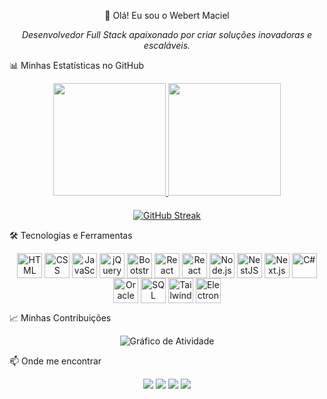 <div align="center">

👋 Olá! Eu sou o Webert Maciel

<p>
<em>Desenvolvedor Full Stack apaixonado por criar soluções inovadoras e escaláveis.</em>
</p>

</div>

📊 Minhas Estatísticas no GitHub

<div align="center">

<!-- CARD DE ESTATÍSTICAS GERAIS -->

<a href="https://github.com/webertmaciel">
<img height="180em" src="https://github-readme-stats.vercel.app/api?username=webertmaciel&show_icons=true&theme=algolia&include_all_commits=true&count_private=true"/>
</a>

<!-- CARD DE LINGUAGENS -->

<a href="https://github.com/webertmaciel">
<img height="180em" src="https://github-readme-stats.vercel.app/api/top-langs/?username=webertmaciel&layout=compact&theme=algolia"/>
</a>

</div>

<!-- INCREMENTO 1: GitHub Streak (Sequência de Contribuições) -->

<div align="center" style="margin-top: 20px;">
<a href="https://git.io/streak-stats">
<img src="https://streak-stats.demolab.com?user=webertmaciel&theme=algolia&hide_border=true&locale=pt_BR" alt="GitHub Streak" />
</a>
</div>

🛠️ Tecnologias e Ferramentas

<div align="center">
<img align="center" alt="HTML" height="40" width="40" src="https://cdn.jsdelivr.net/gh/devicons/devicon/icons/html5/html5-original.svg">
<img align="center" alt="CSS" height="40" width="40" src="https://cdn.jsdelivr.net/gh/devicons/devicon/icons/css3/css3-original.svg">
<img align="center" alt="JavaScript" height="40" width="40" src="https://cdn.jsdelivr.net/gh/devicons/devicon/icons/javascript/javascript-original.svg">
<img align="center" alt="jQuery" height="40" width="40" src="https://cdn.jsdelivr.net/gh/devicons/devicon/icons/jquery/jquery-original.svg">
<img align="center" alt="Bootstrap" height="40" width="40" src="https://cdn.jsdelivr.net/gh/devicons/devicon/icons/bootstrap/bootstrap-original.svg">
<img align="center" alt="React" height="40" width="40" src="https://cdn.jsdelivr.net/gh/devicons/devicon/icons/react/react-original.svg">
<img align="center" alt="React Native" height="40" width="40" src="https://cdn.jsdelivr.net/gh/devicons/devicon/icons/react/react-original.svg">
<img align="center" alt="Node.js" height="40" width="40" src="https://cdn.jsdelivr.net/gh/devicons/devicon/icons/nodejs/nodejs-original.svg">
<img align="center" alt="NestJS" height="40" width="40" src="https://cdn.jsdelivr.net/gh/devicons/devicon@latest/icons/nestjs/nestjs-original.svg">
<img align="center" alt="Next.js" height="40" width="40" src="https://cdn.jsdelivr.net/gh/devicons/devicon/icons/nextjs/nextjs-original.svg">
<img align="center" alt="C#" height="40" width="40" src="https://cdn.jsdelivr.net/gh/devicons/devicon/icons/csharp/csharp-original.svg">
<img align="center" alt="Oracle" height="40" width="40" src="https://cdn.jsdelivr.net/gh/devicons/devicon/icons/oracle/oracle-original.svg">
<img align="center" alt="SQL Server" height="40" width="40" src="https://cdn.jsdelivr.net/gh/devicons/devicon/icons/microsoftsqlserver/microsoftsqlserver-plain.svg">
<img align="center" alt="TailwindCSS" height="40" width="40" src="https://cdn.jsdelivr.net/gh/devicons/devicon/icons/tailwindcss/tailwindcss-plain.svg">
<img align="center" alt="Electron" height="40" width="40" src="https://cdn.jsdelivr.net/gh/devicons/devicon/icons/electron/electron-original.svg">
</div>

<!-- INCREMENTO 2: Gráfico de Contribuições -->

📈 Minhas Contribuições

<div align="center">
<img src="https://github-readme-activity-graph.vercel.app/graph?username=webertmaciel&bg_color=fffff0&color=24292e&line=d92323&point=24292e&area=true&hide_border=true" alt="Gráfico de Atividade" />
</div>

📫 Onde me encontrar

<div align="center">
<a href="https://www.instagram.com/webert_maciel/" target="_blank"><img src="https://img.shields.io/badge/-Instagram-%23E4405F?style=for-the-badge&logo=instagram&logoColor=white" target="_blank"></a>
<a href = "mailto:webertmacie1234@gmail.com"><img src="https://img.shields.io/badge/-Gmail-%23333?style=for-the-badge&logo=gmail&logoColor=white" target="_blank"></a>
<a href="https://www.linkedin.com/in/webert-maciel-572b6814b" target="_blank"><img src="https://img.shields.io/badge/-LinkedIn-%230077B5?style=for-the-badge&logo=linkedin&logoColor=white" target="_blank"></a>
<a href ="mailto:webert_maciel@hotmail.com"><img src = "https://img.shields.io/badge/Messenger-00B2FF?style=for-the-badge&logo=messenger&logoColor=white"></a>
</div>
